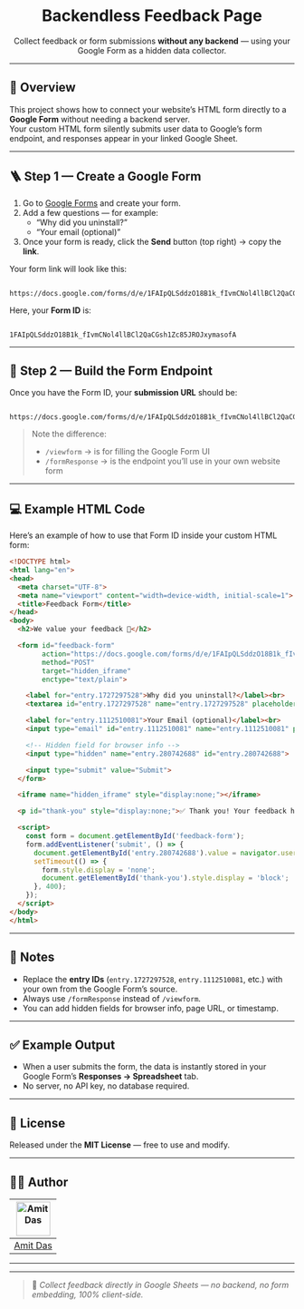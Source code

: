 <h1 align="center">Backendless Feedback Page</h1>

<p align="center">
  Collect feedback or form submissions <b>without any backend</b> — using your Google Form as a hidden data collector.
</p>

---

## 🧩 Overview

This project shows how to connect your website’s HTML form directly to a **Google Form** without needing a backend server.  
Your custom HTML form silently submits user data to Google’s form endpoint, and responses appear in your linked Google Sheet.

---

## 🪜 Step 1 — Create a Google Form

1. Go to [Google Forms](https://forms.google.com) and create your form.  
2. Add a few questions — for example:
   - “Why did you uninstall?”  
   - “Your email (optional)”
3. Once your form is ready, click the **Send** button (top right) → copy the **link**.

Your form link will look like this:

```

https://docs.google.com/forms/d/e/1FAIpQLSddzO18B1k_fIvmCNol4llBCl2QaCGsh1Zc85JROJxymasofA/viewform

```

Here, your **Form ID** is:
```

1FAIpQLSddzO18B1k_fIvmCNol4llBCl2QaCGsh1Zc85JROJxymasofA

```

---

## 🧩 Step 2 — Build the Form Endpoint

Once you have the Form ID, your **submission URL** should be:

```

https://docs.google.com/forms/d/e/1FAIpQLSddzO18B1k_fIvmCNol4llBCl2QaCGsh1Zc85JROJxymasofA/formResponse

````

> Note the difference:
> - `/viewform` → is for filling the Google Form UI  
> - `/formResponse` → is the endpoint you’ll use in your own website form  

---

## 💻 Example HTML Code

Here’s an example of how to use that Form ID inside your custom HTML form:

```html
<!DOCTYPE html>
<html lang="en">
<head>
  <meta charset="UTF-8">
  <meta name="viewport" content="width=device-width, initial-scale=1">
  <title>Feedback Form</title>
</head>
<body>
  <h2>We value your feedback 💬</h2>

  <form id="feedback-form"
        action="https://docs.google.com/forms/d/e/1FAIpQLSddzO18B1k_fIvmCNol4llBCl2QaCGsh1Zc85JROJxymasofA/formResponse"
        method="POST"
        target="hidden_iframe"
        enctype="text/plain">

    <label for="entry.1727297528">Why did you uninstall?</label><br>
    <textarea id="entry.1727297528" name="entry.1727297528" placeholder="Your answer..." required></textarea><br>

    <label for="entry.1112510081">Your Email (optional)</label><br>
    <input type="email" id="entry.1112510081" name="entry.1112510081" placeholder="you@example.com"><br>

    <!-- Hidden field for browser info -->
    <input type="hidden" name="entry.280742688" id="entry.280742688">

    <input type="submit" value="Submit">
  </form>

  <iframe name="hidden_iframe" style="display:none;"></iframe>

  <p id="thank-you" style="display:none;">✅ Thank you! Your feedback has been submitted.</p>

  <script>
    const form = document.getElementById('feedback-form');
    form.addEventListener('submit', () => {
      document.getElementById('entry.280742688').value = navigator.userAgent;
      setTimeout(() => {
        form.style.display = 'none';
        document.getElementById('thank-you').style.display = 'block';
      }, 400);
    });
  </script>
</body>
</html>
````

---

## 🧠 Notes

* Replace the **entry IDs** (`entry.1727297528`, `entry.1112510081`, etc.) with your own from the Google Form’s source.
* Always use `/formResponse` instead of `/viewform`.
* You can add hidden fields for browser info, page URL, or timestamp.

---

## ✅ Example Output

* When a user submits the form, the data is instantly stored in your Google Form’s **Responses → Spreadsheet** tab.
* No server, no API key, no database required.

---

## 🧾 License

Released under the **MIT License** — free to use and modify.

---

## 👨‍💻 Author

| [<img src="https://avatars.githubusercontent.com/u/112541611?v=4" width="60" alt="Amit Das"/>](https://amitdas.site) |
| :------------------------------------------------------------------------------------------------------------------: |
|                                           [Amit Das](https://amitdas.site)                                           |

---

---

> 💬 *Collect feedback directly in Google Sheets — no backend, no form embedding, 100% client-side.*
